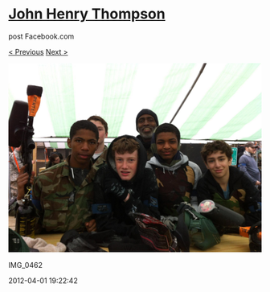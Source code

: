 # [John Henry Thompson](../README.md)
post Facebook.com

[< Previous](2012-04-01-2.md) [Next >](2012-04-01-4.md)

[![](../media/2012-04-01/Paintball-14th-B-day-IMG_0462.jpg)](../README.md)

IMG_0462

2012-04-01 19:22:42
